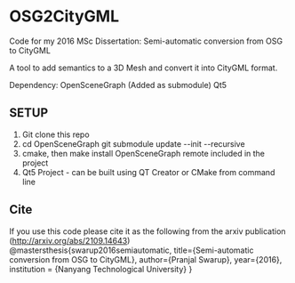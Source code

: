 # **OSG2CityGML** #


Code for my 2016 MSc Dissertation: Semi-automatic conversion from OSG to CityGML

A tool to add semantics to a 3D Mesh and convert it into CityGML format.

Dependency:
OpenSceneGraph (Added as submodule)
Qt5


## SETUP  ##
1. Git clone this repo
2. cd OpenSceneGraph
    git submodule update --init --recursive
3. cmake, then make install OpenSceneGraph remote included in the project
4. Qt5 Project - can be built using QT Creator or CMake from command line

## Cite ##
If you use this code please cite it as the following from the arxiv publication (http://arxiv.org/abs/2109.14643)
@mastersthesis{swarup2016semiautomatic,
      title={Semi-automatic conversion from OSG to CityGML}, 
      author={Pranjal Swarup},
      year={2016},
      institution = {Nanyang Technological University}
}
